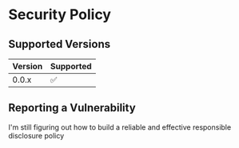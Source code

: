 # Security Policy

## Supported Versions

| Version | Supported          |
| ------- | ------------------ |
| 0.0.x   | :white_check_mark: |

## Reporting a Vulnerability

I'm still figuring out how to build a reliable and effective responsible disclosure policy
